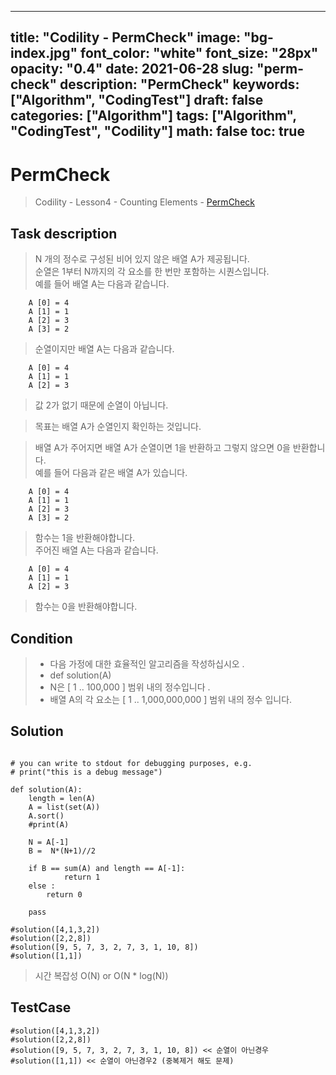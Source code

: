 
---
title: "Codility - PermCheck"
image: "bg-index.jpg"
font_color: "white"
font_size: "28px"
opacity: "0.4"
date: 2021-06-28
slug: "perm-check"
description: "PermCheck"
keywords: ["Algorithm", "CodingTest"]
draft: false
categories: ["Algorithm"]
tags: ["Algorithm", "CodingTest", "Codility"]
math: false
toc: true
---

# PermCheck

> Codility - Lesson4 - Counting Elements - <a href="https://app.codility.com/programmers/lessons/4-counting_elements/perm_check/">PermCheck</a>


## Task description

> N 개의 정수로 구성된 비어 있지 않은 배열 A가 제공됩니다.<br>
> 순열은 1부터 N까지의 각 요소를 한 번만 포함하는 시퀀스입니다. <br>
> 예를 들어 배열 A는 다음과 같습니다.

```
    A [0] = 4
    A [1] = 1
    A [2] = 3
    A [3] = 2
```
    
> 순열이지만 배열 A는 다음과 같습니다.


```
    A [0] = 4
    A [1] = 1
    A [2] = 3
```


> 값 2가 없기 때문에 순열이 아닙니다.

> 목표는 배열 A가 순열인지 확인하는 것입니다.

> 배열 A가 주어지면 배열 A가 순열이면 1을 반환하고 그렇지 않으면 0을 반환합니다.<br>
> 예를 들어 다음과 같은 배열 A가 있습니다.

```
    A [0] = 4
    A [1] = 1
    A [2] = 3
    A [3] = 2
```

> 함수는 1을 반환해야합니다. <br>
> 주어진 배열 A는 다음과 같습니다.

```
    A [0] = 4
    A [1] = 1
    A [2] = 3
```
    
> 함수는 0을 반환해야합니다.


## Condition
> - 다음 가정에 대한 효율적인 알고리즘을 작성하십시오 .
> - def solution(A)
> - N은 [ 1 .. 100,000 ] 범위 내의 정수입니다 .
> - 배열 A의 각 요소는 [ 1 .. 1,000,000,000 ] 범위 내의 정수 입니다.


## Solution 

```

# you can write to stdout for debugging purposes, e.g.
# print("this is a debug message")

def solution(A):
    length = len(A)
    A = list(set(A))
    A.sort()
    #print(A)
    
    N = A[-1]
    B =  N*(N+1)//2
    
    if B == sum(A) and length == A[-1]: 
            return 1
    else :
        return 0
    
    pass

#solution([4,1,3,2])
#solution([2,2,8])
#solution([9, 5, 7, 3, 2, 7, 3, 1, 10, 8])
#solution([1,1])
```

> 시간 복잡성 O(N) or O(N * log(N))



## TestCase
```
#solution([4,1,3,2])
#solution([2,2,8])
#solution([9, 5, 7, 3, 2, 7, 3, 1, 10, 8]) << 순열이 아닌경우
#solution([1,1]) << 순열이 아닌경우2 (중복제거 해도 문제)
```
